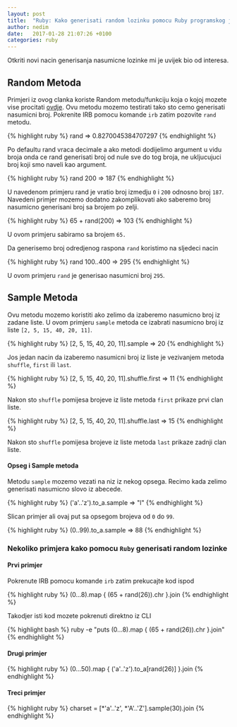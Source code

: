 ```yaml
---
layout: post
title:  "Ruby: Kako generisati random lozinku pomocu Ruby programskog jezika"
author: nedim
date:   2017-01-28 21:07:26 +0100
categories: ruby
---
```


Otkriti novi nacin generisanja nasumicne lozinke mi je uvijek bio od interesa.

## Random Metoda

Primjeri iz ovog clanka koriste Random metodu/funkciju koja o kojoj mozete vise procitati [ovdje](https://ruby-doc.org/core-2.4.0/Random.html). Ovu metodu mozemo testirati tako
sto cemo generisati nasumicni broj. Pokrenite IRB pomocu komande `irb` zatim pozovite `rand` metodu.

{% highlight ruby %}
rand
 => 0.8270045384707297 
{% endhighlight %}

Po defaultu rand vraca decimale a ako metodi dodijelimo argument u vidu broja onda ce rand generisati broj od nule sve do tog broja, ne ukljucujuci broj koji smo naveli kao argument.

{% highlight ruby %}
rand 200
 => 187 
{% endhighlight %}

U navedenom primjeru rand je vratio broj izmedju `0` i `200` odnosno broj `187`.  Navedeni primjer mozemo dodatno zakomplikovati ako saberemo broj nasumicno generisani broj sa brojem po zelji.

{% highlight ruby %}
65 + rand(200)
 => 103 
{% endhighlight %}

U ovom primjeru sabiramo sa brojem `65.`


Da generisemo broj odredjenog raspona `rand` koristimo na sljedeci nacin

{% highlight ruby %}
rand 100..400
 => 295 
{% endhighlight %}

U ovom primjeru `rand` je generisao nasumicni broj `295`.

## Sample Metoda

Ovu metodu mozemo koristiti ako zelimo da izaberemo nasumicno broj iz zadane liste. U ovom primjeru `sample` metoda ce izabrati nasumicno broj iz liste `[2, 5, 15, 40, 20, 11]`.

{% highlight ruby %}
[2, 5, 15, 40, 20, 11].sample
 => 20 
{% endhighlight %}

Jos jedan nacin da izaberemo nasumicni broj iz liste je vezivanjem metoda `shuffle`, `first` ili `last`.

{% highlight ruby %}
[2, 5, 15, 40, 20, 11].shuffle.first
 => 11 
{% endhighlight %}

Nakon sto `shuffle` pomijesa brojeve iz liste metoda `first` prikaze prvi clan liste.

{% highlight ruby %}
[2, 5, 15, 40, 20, 11].shuffle.last
 => 15 
{% endhighlight %}

Nakon sto `shuffle` pomijesa brojeve iz liste metoda `last` prikaze zadnji clan liste.

#### Opseg i Sample metoda

Metodu `sample` mozemo vezati na niz iz nekog opsega. Recimo kada zelimo generisati nasumicno slovo iz abecede.

{% highlight ruby %}
('a'..'z').to_a.sample
 => "l"
{% endhighlight %}

Slican primjer ali ovaj put sa opsegom brojeva od `0` do `99`.

{% highlight ruby %}
(0..99).to_a.sample
 => 88 
{% endhighlight %}

### Nekoliko primjera kako pomocu `Ruby` generisati random lozinke


#### Prvi primjer

Pokrenute IRB pomocu komande `irb` zatim prekucajte kod ispod

{% highlight ruby %}
(0...8).map { (65 + rand(26)).chr }.join
{% endhighlight %}

Takodjer isti kod mozete pokrenuti direktno iz CLI 

{% highlight bash %}
ruby -e "puts (0...8).map { (65 + rand(26)).chr }.join"
{% endhighlight %}

#### Drugi primjer

{% highlight ruby %}
(0...50).map { ('a'..'z').to_a[rand(26)] }.join
{% endhighlight %}


#### Treci primjer

{% highlight ruby %}
charset = [*'a'..'z', *'A'..'Z'].sample(30).join
{% endhighlight %}
